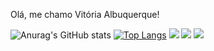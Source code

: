  Olá, me chamo Vitória Albuquerque! 
 
 ![Anurag's GitHub stats](https://github-readme-stats.vercel.app/api?username=vialbuquerquz&show_icons=true&theme=radical)
 [![Top Langs](https://github-readme-stats.vercel.app/api/top-langs/?username=vialbuquerquz&layout=compact&theme=radical)](https://github.com/vialbuquerquz/github-readme-stats)
<a href="https://www.instagram.com/vi.albuquerquz/?next=%2F"> <img src="https://img.shields.io/badge/Instagram-E4405F?style=for-the-badge&logo=instagram&logoColor=white" target=_blank></a>
 <a href="https://www.linkedin.com/in/vit%C3%B3ria-albuquerque-3647b8199/"> <img src="https://img.shields.io/badge/LinkedIn-0077B5?style=for-the-badge&logo=linkedin&logoColor=white" target=_blank></a>
  <a href="albuquerquev1211@gmail.com"> <img src="https://img.shields.io/badge/Gmail-D14836?style=for-the-badge&logo=gmail&logoColor=white" target=_blank></a>

